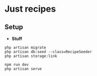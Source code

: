 # Just recipes

## Setup

- **Stuff**

```shell
php artisan migrate
php artisan db:seed --class=RecipeSeeder 
php artisan storage:link

npm run dev
php artisan serve
```
